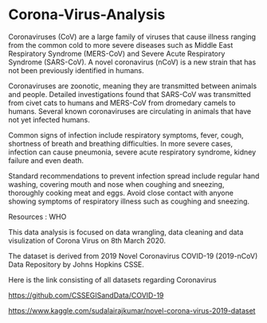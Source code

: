 # Corona-Virus-Analysis

Coronaviruses (CoV) are a large family of viruses that cause illness ranging from the common cold to more severe diseases such as Middle East Respiratory Syndrome (MERS-CoV) and Severe Acute Respiratory Syndrome (SARS-CoV). A novel coronavirus (nCoV) is a new strain that has not been previously identified in humans.

Coronaviruses are zoonotic, meaning they are transmitted between animals and people. Detailed investigations found that SARS-CoV was transmitted from civet cats to humans and MERS-CoV from dromedary camels to humans. Several known coronaviruses are circulating in animals that have not yet infected humans.

Common signs of infection include respiratory symptoms, fever, cough, shortness of breath and breathing difficulties. In more severe cases, infection can cause pneumonia, severe acute respiratory syndrome, kidney failure and even death.

Standard recommendations to prevent infection spread include regular hand washing, covering mouth and nose when coughing and sneezing, thoroughly cooking meat and eggs. Avoid close contact with anyone showing symptoms of respiratory illness such as coughing and sneezing.

Resources : WHO

This data analysis is focused on data wrangling, data cleaning and data visulization of Corona Virus on 8th March 2020.

The dataset is derived from 2019 Novel Coronavirus COVID-19 (2019-nCoV) Data Repository by Johns Hopkins CSSE.

Here is the link consisting of all datasets regarding Coronavirus

https://github.com/CSSEGISandData/COVID-19

https://www.kaggle.com/sudalairajkumar/novel-corona-virus-2019-dataset
